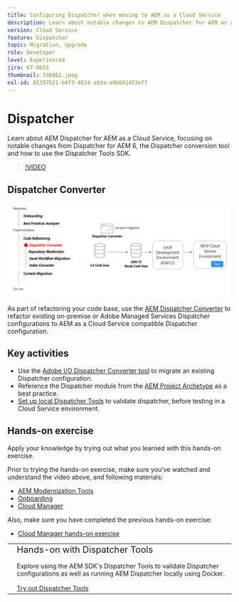 ```yaml
---
title: Configuring Dispatcher when moving to AEM as a Cloud Service
description: Learn about notable changes to AEM Dispatcher for AEM as a Cloud Service, the Dispatcher conversion tool and how to use the Dispatcher Tools SDK.
version: Cloud Service
feature: Dispatcher
topic: Migration, Upgrade
role: Developer
level: Experienced
jira: KT-8633
thumbnail: 336962.jpeg
exl-id: 81397b21-b4f3-4024-a6da-a9b681453eff
---
```


# Dispatcher

Learn about AEM Dispatcher for AEM as a Cloud Service, focusing on notable changes from Dispatcher for AEM 6, the Dispatcher conversion tool and how to use the Dispatcher Tools SDK.

>[!VIDEO](https://video.tv.adobe.com/v/336962?quality=12&learn=on)

## Dispatcher Converter

![Dispatcher Converter](./assets/dispatcher-converter-diagram.png)

As part of refactoring your code base, use the [AEM Dispatcher Converter](https://experienceleague.adobe.com/docs/experience-manager-cloud-service/moving/refactoring-tools/dispatcher-transformation-utility-tools.html) to refactor existing on-premise or Adobe Managed Services Dispatcher configurations to AEM as a Cloud Service compatible Dispatcher configuration.

## Key activities

+ Use the [Adobe I/O Dispatcher Converter tool](https://github.com/adobe/aio-cli-plugin-aem-cloud-service-migration#aio-aem-migrationdispatcher-converter) to migrate an existing Dispatcher configuration.
+ Reference the Dispatcher module from the [AEM Project Archetype](https://github.com/adobe/aem-project-archetype/tree/develop/src/main/archetype/dispatcher.cloud) as a best practice.
+ [Set up local Dispatcher Tools](https://experienceleague.adobe.com/docs/experience-manager-learn/cloud-service/local-development-environment-set-up/dispatcher-tools.html) to validate dispatcher, before testing in a Cloud Service environment.

## Hands-on exercise

Apply your knowledge by trying out what you learned with this hands-on exercise.

Prior to trying the hands-on exercise, make sure you've watched and understand the video above, and following materials:

+ [AEM Modernization Tools](./aem-modernization-tools.md)
+ [Onboarding](./onboarding.md)
+ [Cloud Manager](./cloud-manager.md)

Also, make sure you have completed the previous hands-on exercise:

+ [Cloud Manager hands-on exercise](./cloud-manager.md#hands-on-exercise)

<table style="border-width:0">
    <tr>
        <td style="width:150px">
            <a  rel="noreferrer"
                target="_blank"
                href="https://github.com/adobe/aem-cloud-engineering-video-series-exercises/tree/session5-dispatcher#cloud-acceleration-bootcamp---session-5-dispatcher"><img alt="Hands-on exercise GitHub repository" src="./assets/github.png"/>
            </a>        
        </td>
        <td style="width:100%;margin-bottom:1rem;">
            <div style="font-size:1.25rem;font-weight:400;">Hands-on with Dispatcher Tools</div>
            <p style="margin:1rem 0">
                Explore using the AEM SDK's Dispatcher Tools to validate Dispatcher configurations as well as running AEM Dispatcher locally using Docker.
            </p>
            <a  rel="noreferrer"
                target="_blank"
                href="https://github.com/adobe/aem-cloud-engineering-video-series-exercises/tree/session5-dispatcher#cloud-acceleration-bootcamp---session-5-dispatcher" class="spectrum-Button spectrum-Button--primary spectrum-Button--sizeM">
                <span class="spectrum-Button-label has-no-wrap has-text-weight-bold">Try out Dispatcher Tools</span>
            </a>
        </td>
    </tr>
</table>

